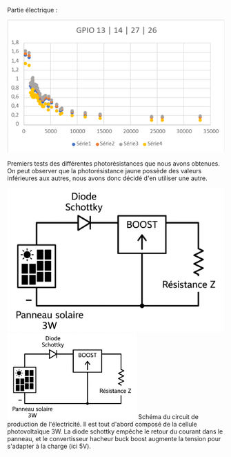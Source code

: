 Partie électrique :

![Ma photo](tests_photores.png)

Premiers tests des différentes photorésistances que nous avons obtenues. On peut observer que la photorésistance jaune possède des valeurs inférieures aux autres, nous avons donc décidé d'en utiliser une autre.

![Ma photo](circuit1.png)
<img src="circuit1.png" alt="Texte alternatif" width="300">
Schéma du circuit de production de l'électricité. Il est tout d'abord composé de la cellule photovoltaïque 3W. La diode schottky empêche le retour du courant dans le panneau, et le convertisseur hacheur buck boost augmente la tension pour s'adapter à la charge (ici 5V).
